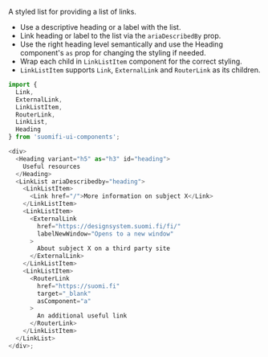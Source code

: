 A styled list for providing a list of links.

- Use a descriptive heading or a label with the list.
- Link heading or label to the list via the `ariaDescribedBy` prop.
- Use the right heading level semantically and use the Heading component's `as` prop for changing the styling if needed.
- Wrap each child in `LinkListItem` component for the correct styling.
- `LinkListItem` supports `Link`, `ExternalLink` and `RouterLink` as its children.

```js
import {
  Link,
  ExternalLink,
  LinkListItem,
  RouterLink,
  LinkList,
  Heading
} from 'suomifi-ui-components';

<div>
  <Heading variant="h5" as="h3" id="heading">
    Useful resources
  </Heading>
  <LinkList ariaDescribedby="heading">
    <LinkListItem>
      <Link href="/">More information on subject X</Link>
    </LinkListItem>
    <LinkListItem>
      <ExternalLink
        href="https://designsystem.suomi.fi/fi/"
        labelNewWindow="Opens to a new window"
      >
        About subject X on a third party site
      </ExternalLink>
    </LinkListItem>
    <LinkListItem>
      <RouterLink
        href="https://suomi.fi"
        target="_blank"
        asComponent="a"
      >
        An additional useful link
      </RouterLink>
    </LinkListItem>
  </LinkList>
</div>;
```

